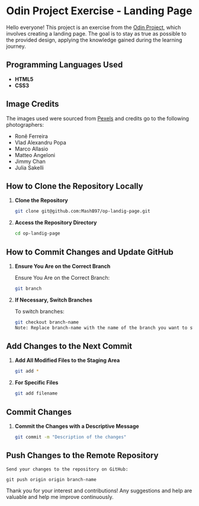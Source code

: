 # Odin Project Exercise - Landing Page

Hello everyone! This project is an exercise from the [Odin Project](https://www.theodinproject.com/), which involves creating a landing page. The goal is to stay as true as possible to the provided design, applying the knowledge gained during the learning journey.

## Programming Languages Used

- **HTML5**
- **CSS3**

## Image Credits

The images used were sourced from [Pexels](https://www.pexels.com) and credits go to the following photographers:

- Ronê Ferreira
- Vlad Alexandru Popa
- Marco Allasio
- Matteo Angeloni
- Jimmy Chan
- Julia Sakelli

## How to Clone the Repository Locally

1. **Clone the Repository**

   ```bash
   git clone git@github.com:MashB97/op-landig-page.git


2. **Access the Repository Directory**

    ```bash
    cd op-landig-page

## How to Commit Changes and Update GitHub

1. **Ensure You Are on the Correct Branch**
    
    Ensure You Are on the Correct Branch:

    ```bash
    git branch

2. **If Necessary, Switch Branches**
    
    To switch branches:

    ```bash
    git checkout branch-name
    Note: Replace branch-name with the name of the branch you want to switch to.

## Add Changes to the Next Commit

1. **Add All Modified Files to the Staging Area**

    ```bash
    git add *

2. **For Specific Files**

    ```bash
    git add filename

## Commit Changes

1. **Commit the Changes with a Descriptive Message**

    ```bash
    git commit -m "Description of the changes"

## Push Changes to the Remote Repository

    Send your changes to the repository on GitHub:

    git push origin origin branch-name

Thank you for your interest and contributions! Any suggestions and help are valuable and help me improve continuously.